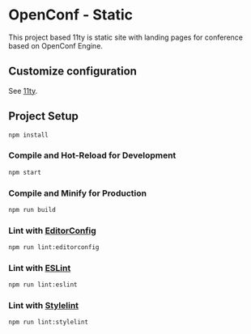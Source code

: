 # OpenConf - Static

This project based 11ty is static site with landing pages for conference based on OpenConf Engine.

## Customize configuration

See [11ty](https://11ty.dev/).

## Project Setup

```sh
npm install
```

### Compile and Hot-Reload for Development

```sh
npm start
```

### Compile and Minify for Production

```sh
npm run build
```

### Lint with [EditorConfig](https://editorconfig.org/)

```sh
npm run lint:editorconfig
```

### Lint with [ESLint](https://eslint.org/)

```sh
npm run lint:eslint
```

### Lint with [Stylelint](https://stylelint.io/)

```sh
npm run lint:stylelint
```
